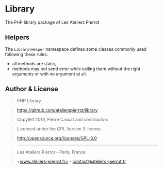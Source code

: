 Library
=======

The PHP library package of Les Ateliers Pierrot


## Helpers

The `Library\Helper` namespace defines some classes commonly used following these rules:

- all methods are static,
- methods may not send error while calling them without the right arguments or with no
  argument at all.
  

## Author & License

>    PHP Library

>    https://github.com/atelierspierrot/library

>    Copyleft 2013, Pierre Cassat and contributors

>    Licensed under the GPL Version 3 license.

>    http://opensource.org/licenses/GPL-3.0

>    ----

>    Les Ateliers Pierrot - Paris, France

>    <www.ateliers-pierrot.fr> - <contact@ateliers-pierrot.fr>
